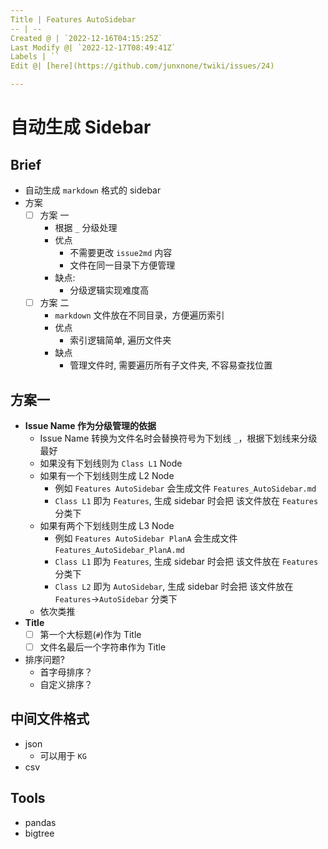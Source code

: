 ```yaml
---
Title | Features AutoSidebar
-- | --
Created @ | `2022-12-16T04:15:25Z`
Last Modify @| `2022-12-17T08:49:41Z`
Labels | ``
Edit @| [here](https://github.com/junxnone/twiki/issues/24)

---
```

# 自动生成 Sidebar

## Brief

- 自动生成 `markdown` 格式的 sidebar
- 方案
  - [ ] 方案 一
    - 根据 `_` 分级处理
    - 优点
      - 不需要更改 `issue2md` 内容
      - 文件在同一目录下方便管理
    - 缺点:
      - 分级逻辑实现难度高
  - [ ] 方案 二
    - `markdown` 文件放在不同目录，方便遍历索引
    - 优点
      - 索引逻辑简单, 遍历文件夹
    - 缺点
      - 管理文件时, 需要遍历所有子文件夹, 不容易查找位置

## 方案一

- **Issue Name 作为分级管理的依据**
  - Issue Name 转换为文件名时会替换符号为下划线 `_`，根据下划线来分级最好
  - 如果没有下划线则为 `Class L1` Node
  - 如果有一个下划线则生成 L2 Node
    - 例如 `Features AutoSidebar` 会生成文件 `Features_AutoSidebar.md` 
    - `Class L1` 即为 `Features`, 生成 sidebar 时会把 该文件放在 `Features` 分类下
  - 如果有两个下划线则生成 L3 Node
    - 例如 `Features AutoSidebar PlanA` 会生成文件 `Features_AutoSidebar_PlanA.md`
    - `Class L1` 即为 `Features`, 生成 sidebar 时会把 该文件放在 `Features` 分类下
    - `Class L2` 即为 `AutoSidebar`, 生成 sidebar 时会把 该文件放在 `Features`->`AutoSidebar` 分类下
  - 依次类推
- **Title**
  - [ ] 第一个大标题(`#`)作为 Title
  - [ ] 文件名最后一个字符串作为 Title
- 排序问题?
  - 首字母排序？
  - 自定义排序？

## 中间文件格式

- json 
  - 可以用于 `KG`
- csv

## Tools

- pandas
- bigtree
